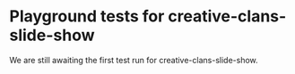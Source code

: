 # Playground tests for creative-clans-slide-show
We are still awaiting the first test run for creative-clans-slide-show.
